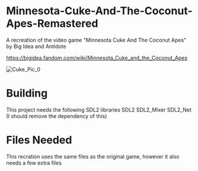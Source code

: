 # Minnesota-Cuke-And-The-Coconut-Apes-Remastered
A recreation of the video game "Minnesota Cuke And The Coconut Apes" by Big Idea and Antidote

https://bigidea.fandom.com/wiki/Minnesota_Cuke_and_the_Coconut_Apes

![Cuke_Pic_0](https://user-images.githubusercontent.com/36487623/111377099-82d4d980-865d-11eb-96e5-28b149eb7070.png)

# Building
This project needs the following SDL2 libraries
  SDL2
  SDL2_Mixer
  SDL2_Net (I should remove the dependency of this)
  
# Files Needed
This recration uses the same files as the original game, however it also needs a few extra files
